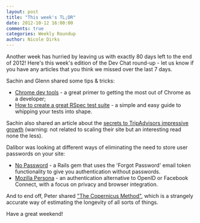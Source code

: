 ```yaml
---
layout: post
title: "This week's TL;DR"
date: 2012-10-12 16:00:00
comments: true
categories: Weekly Roundup
author: Nicole Dirks
---
```


Another week has hurried by leaving us with exactly 80 days left to the end of 2012! Here's this week's edition of the Dev Chat round-up - let us know if you have any articles that you think we missed over the last 7 days.

Sachin and Glenn shared some tips & tricks:
- [Chrome dev tools](http://www.igvita.com/slides/2012/devtools-tips-and-tricks/#1) - a great primer to getting the most out of Chrome as a developer;
- [How to create a great RSpec test suite](http://betterspecs.org/) - a simple and easy guide to whipping your tests into shape.

Sachin also shared an article about the [secrets to TripAdvisors impressive growth](http://blogs.hbr.org/cs/2012/10/the_secrets_to_tripadvisors_im.html) (warning: not related to scaling their site but an interesting read none the less).

Dalibor was looking at different ways of eliminating the need to store user passwords on your site:
- [No Password](https://github.com/alsmola/nopassword) - a Rails gem that uses the 'Forgot Password' email token functionality to give you authentication without passwords. 
- [Mozilla Persona](https://hacks.mozilla.org/2012/09/first-beta-release-of-mozilla-persona-login-without-passwords/) - an authentication alternative to OpenID or Facebook Connect, with a focus on privacy and browser integration.

And to end off, Peter shared ["The Copernicus Method"](http://www.futilitycloset.com/2012/09/25/the-copernicus-method/), which is a strangely accurate way of estimating the longevity of all sorts of things.

Have a great weekend!
